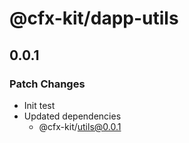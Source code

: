 # @cfx-kit/dapp-utils

## 0.0.1

### Patch Changes

- Init test
- Updated dependencies
  - @cfx-kit/utils@0.0.1
